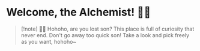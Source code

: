 # Welcome, the Alchemist! 🧙‍♂️

> [!note] 🧙‍♂️
> Hohoho, are you lost son? This place is full of curiosity that never end.
> Don't go away too quick son! Take a look and pick freely as you want, hohoho~
